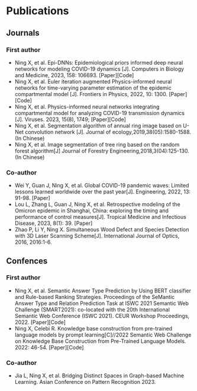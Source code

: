 # Publications

## Journals

### First author

- Ning X, et al. Epi-DNNs: Epidemiological priors informed deep neural networks for modeling COVID-19 dynamics [J]. Computers in Biology and Medicine, 2023, 158: 106693. [Paper][Code]
- Ning X, et al. Euler iteration augmented Physics-informed neural networks for time-varying parameter estimation of the epidemic compartmental model [J]. Frontiers in Physics, 2022, 10: 1300. [Paper][Code]
- Ning X, et al. Physics-informed neural networks integrating compartmental model for analyzing COVID-19 transmission dynamics [J]. Viruses. 2023, 15(8), 1749; [Paper][Code]
- Ning X, et al. Segmentation algorithm of annual ring image based on U-Net convolution network [J]. Journal of ecology,2019,38(05):1580-1588. (In Chinese)
- Ning X, et al. Image segmentation of tree ring based on the random forest algorithm[J] Journal of Forestry Engineering,2018,3(04):125-130. (In Chinese)

### Co-author

- Wei Y, Guan J, Ning X, et al. Global COVID-19 pandemic waves: Limited lessons learned worldwide over the past year[J]. Engineering, 2022, 13: 91-98. [Paper]
- Lou L, Zhang L, Guan J, Ning X, et al. Retrospective modeling of the Omicron epidemic in Shanghai, China: exploring the timing and performance of control measures[J]. Tropical Medicine and Infectious Disease, 2023, 8(1): 39. [Paper]
- Zhao P, Li Y, Ning X. Simultaneous Wood Defect and Species Detection with 3D Laser Scanning Scheme[J]. International Journal of Optics, 2016, 2016:1-6.

## Confences

### First author

- Ning X, et al. Semantic Answer Type Prediction by Using BERT classifier and Rule-based Ranking Strategies. Proceedings of the SeMantic Answer Type and Relation Prediction Task at ISWC 2021 Semantic Web Challenge (SMART2021): co-located with the 20th International Semantic Web Conference (ISWC 2021). CEUR Workshop Proceedings, 2022. [Paper][Code]
- Ning X, Celebi R. Knowledge base construction from pre-trained language models by prompt learning[C]//2022 Semantic Web Challenge on Knowledge Base Construction from Pre-Trained Language Models. 2022: 46-54. [Paper][Code]

### Co-author

- Jia L, Ning X, et al. Bridging Distinct Spaces in Graph-based Machine Learning. Asian Conference on Pattern Recognition 2023.